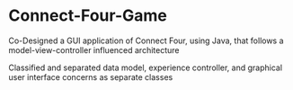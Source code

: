 # Connect-Four-Game

Co-Designed a GUI application of Connect Four, using Java, that follows a model-view-controller influenced architecture

Classified and separated data model, experience controller, and graphical user interface concerns as separate classes
